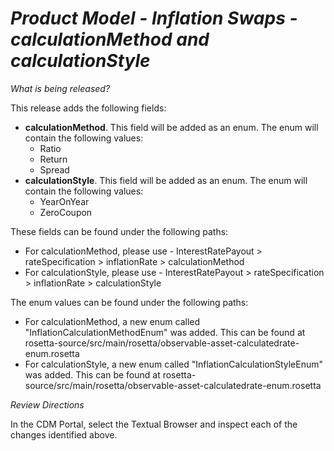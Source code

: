 # *Product Model - Inflation Swaps - calculationMethod and calculationStyle*

_What is being released?_

This release adds the following fields:

- **calculationMethod**. This field will be added as an enum. The enum will contain the following values:
  - Ratio
  - Return
  - Spread
- **calculationStyle**. This field will be added as an enum. The enum will contain the following values:
  - YearOnYear
  - ZeroCoupon

These fields can be found under the following paths:

- For calculationMethod, please use - InterestRatePayout > rateSpecification > inflationRate > calculationMethod
- For calculationStyle, please use - InterestRatePayout > rateSpecification > inflationRate > calculationStyle

The enum values can be found under the following paths:

- For calculationMethod, a new enum called "InflationCalculationMethodEnum" was added. This can be found at rosetta-source/src/main/rosetta/observable-asset-calculatedrate-enum.rosetta
- For calculationStyle, a new enum called "InflationCalculationStyleEnum" was added. This can be found at rosetta-source/src/main/rosetta/observable-asset-calculatedrate-enum.rosetta

_Review Directions_

In the CDM Portal, select the Textual Browser and inspect each of the changes identified above.
